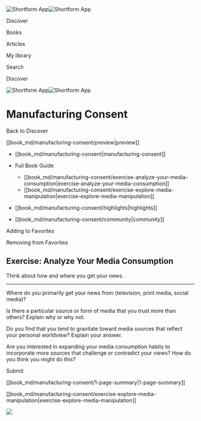 ![Shortform App](/img/logo.36a2399e.svg)![Shortform App](/img/logo-dark.70c1b072.svg)

Discover

Books

Articles

My library

Search

Discover

![Shortform App](/img/logo.36a2399e.svg)![Shortform App](/img/logo-dark.70c1b072.svg)

# Manufacturing Consent

Back to Discover

[[book_md/manufacturing-consent/preview|preview]]

  * [[book_md/manufacturing-consent|manufacturing-consent]]
  * Full Book Guide

    * [[book_md/manufacturing-consent/exercise-analyze-your-media-consumption|exercise-analyze-your-media-consumption]]
    * [[book_md/manufacturing-consent/exercise-explore-media-manipulation|exercise-explore-media-manipulation]]
  * [[book_md/manufacturing-consent/highlights|highlights]]
  * [[book_md/manufacturing-consent/community|community]]



Adding to Favorites 

Removing from Favorites 

## Exercise: Analyze Your Media Consumption

Think about how and where you get your news.

* * *

Where do you primarily get your news from (television, print media, social media)?

Is there a particular source or form of media that you trust more than others? Explain why or why not.

Do you find that you tend to gravitate toward media sources that reflect your personal worldview? Explain your answer.

Are you interested in expanding your media consumption habits to incorporate more sources that challenge or contradict your views? How do you think you might do this?

Submit 

[[book_md/manufacturing-consent/1-page-summary|1-page-summary]]

[[book_md/manufacturing-consent/exercise-explore-media-manipulation|exercise-explore-media-manipulation]]

![](https://bat.bing.com/action/0?ti=56018282&Ver=2&mid=8d1a7b60-1a07-4946-b445-8c1e722465e7&sid=f30c5e70639211ee87d33f0876d93783&vid=f30c9700639211eeb3a75d830392c94f&vids=0&msclkid=N&pi=0&lg=en-US&sw=800&sh=600&sc=24&nwd=1&tl=Shortform%20%7C%20Manufacturing%20Consent&p=https%3A%2F%2Fwww.shortform.com%2Fapp%2Fbook%2Fmanufacturing-consent%2Fexercise-analyze-your-media-consumption&r=&lt=471&evt=pageLoad&sv=1&rn=14228)
